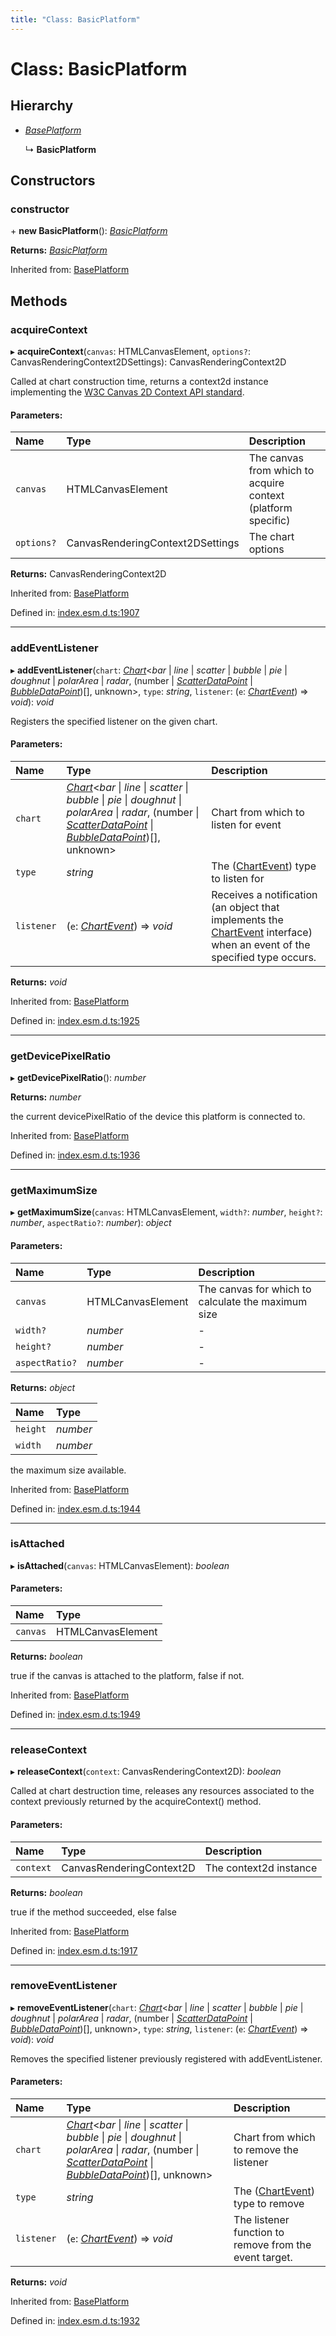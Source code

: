 ```yaml
---
title: "Class: BasicPlatform"
---
```


# Class: BasicPlatform

## Hierarchy

* [*BasePlatform*](baseplatform.md)

  ↳ **BasicPlatform**

## Constructors

### constructor

\+ **new BasicPlatform**(): [*BasicPlatform*](basicplatform.md)

**Returns:** [*BasicPlatform*](basicplatform.md)

Inherited from: [BasePlatform](baseplatform.md)

## Methods

### acquireContext

▸ **acquireContext**(`canvas`: HTMLCanvasElement, `options?`: CanvasRenderingContext2DSettings): CanvasRenderingContext2D

Called at chart construction time, returns a context2d instance implementing
the [W3C Canvas 2D Context API standard](https://www.w3.org/TR/2dcontext/).

#### Parameters:

Name | Type | Description |
:------ | :------ | :------ |
`canvas` | HTMLCanvasElement | The canvas from which to acquire context (platform specific)   |
`options?` | CanvasRenderingContext2DSettings | The chart options    |

**Returns:** CanvasRenderingContext2D

Inherited from: [BasePlatform](baseplatform.md)

Defined in: [index.esm.d.ts:1907](https://github.com/chartjs/Chart.js/blob/b319f2cf/types/index.esm.d.ts#L1907)

___

### addEventListener

▸ **addEventListener**(`chart`: [*Chart*](chart.md)<*bar* \| *line* \| *scatter* \| *bubble* \| *pie* \| *doughnut* \| *polarArea* \| *radar*, (number \| [*ScatterDataPoint*](../interfaces/scatterdatapoint.md) \| [*BubbleDataPoint*](../interfaces/bubbledatapoint.md))[], unknown\>, `type`: *string*, `listener`: (`e`: [*ChartEvent*](../interfaces/chartevent.md)) => *void*): *void*

Registers the specified listener on the given chart.

#### Parameters:

Name | Type | Description |
:------ | :------ | :------ |
`chart` | [*Chart*](chart.md)<*bar* \| *line* \| *scatter* \| *bubble* \| *pie* \| *doughnut* \| *polarArea* \| *radar*, (number \| [*ScatterDataPoint*](../interfaces/scatterdatapoint.md) \| [*BubbleDataPoint*](../interfaces/bubbledatapoint.md))[], unknown\> | Chart from which to listen for event   |
`type` | *string* | The ([ChartEvent](../interfaces/chartevent.md)) type to listen for   |
`listener` | (`e`: [*ChartEvent*](../interfaces/chartevent.md)) => *void* | Receives a notification (an object that implements the [ChartEvent](../interfaces/chartevent.md) interface) when an event of the specified type occurs.    |

**Returns:** *void*

Inherited from: [BasePlatform](baseplatform.md)

Defined in: [index.esm.d.ts:1925](https://github.com/chartjs/Chart.js/blob/b319f2cf/types/index.esm.d.ts#L1925)

___

### getDevicePixelRatio

▸ **getDevicePixelRatio**(): *number*

**Returns:** *number*

the current devicePixelRatio of the device this platform is connected to.

Inherited from: [BasePlatform](baseplatform.md)

Defined in: [index.esm.d.ts:1936](https://github.com/chartjs/Chart.js/blob/b319f2cf/types/index.esm.d.ts#L1936)

___

### getMaximumSize

▸ **getMaximumSize**(`canvas`: HTMLCanvasElement, `width?`: *number*, `height?`: *number*, `aspectRatio?`: *number*): *object*

#### Parameters:

Name | Type | Description |
:------ | :------ | :------ |
`canvas` | HTMLCanvasElement | The canvas for which to calculate the maximum size   |
`width?` | *number* | - |
`height?` | *number* | - |
`aspectRatio?` | *number* | - |

**Returns:** *object*

Name | Type |
:------ | :------ |
`height` | *number* |
`width` | *number* |

the maximum size available.

Inherited from: [BasePlatform](baseplatform.md)

Defined in: [index.esm.d.ts:1944](https://github.com/chartjs/Chart.js/blob/b319f2cf/types/index.esm.d.ts#L1944)

___

### isAttached

▸ **isAttached**(`canvas`: HTMLCanvasElement): *boolean*

#### Parameters:

Name | Type |
:------ | :------ |
`canvas` | HTMLCanvasElement |

**Returns:** *boolean*

true if the canvas is attached to the platform, false if not.

Inherited from: [BasePlatform](baseplatform.md)

Defined in: [index.esm.d.ts:1949](https://github.com/chartjs/Chart.js/blob/b319f2cf/types/index.esm.d.ts#L1949)

___

### releaseContext

▸ **releaseContext**(`context`: CanvasRenderingContext2D): *boolean*

Called at chart destruction time, releases any resources associated to the context
previously returned by the acquireContext() method.

#### Parameters:

Name | Type | Description |
:------ | :------ | :------ |
`context` | CanvasRenderingContext2D | The context2d instance   |

**Returns:** *boolean*

true if the method succeeded, else false

Inherited from: [BasePlatform](baseplatform.md)

Defined in: [index.esm.d.ts:1917](https://github.com/chartjs/Chart.js/blob/b319f2cf/types/index.esm.d.ts#L1917)

___

### removeEventListener

▸ **removeEventListener**(`chart`: [*Chart*](chart.md)<*bar* \| *line* \| *scatter* \| *bubble* \| *pie* \| *doughnut* \| *polarArea* \| *radar*, (number \| [*ScatterDataPoint*](../interfaces/scatterdatapoint.md) \| [*BubbleDataPoint*](../interfaces/bubbledatapoint.md))[], unknown\>, `type`: *string*, `listener`: (`e`: [*ChartEvent*](../interfaces/chartevent.md)) => *void*): *void*

Removes the specified listener previously registered with addEventListener.

#### Parameters:

Name | Type | Description |
:------ | :------ | :------ |
`chart` | [*Chart*](chart.md)<*bar* \| *line* \| *scatter* \| *bubble* \| *pie* \| *doughnut* \| *polarArea* \| *radar*, (number \| [*ScatterDataPoint*](../interfaces/scatterdatapoint.md) \| [*BubbleDataPoint*](../interfaces/bubbledatapoint.md))[], unknown\> | Chart from which to remove the listener   |
`type` | *string* | The ([ChartEvent](../interfaces/chartevent.md)) type to remove   |
`listener` | (`e`: [*ChartEvent*](../interfaces/chartevent.md)) => *void* | The listener function to remove from the event target.    |

**Returns:** *void*

Inherited from: [BasePlatform](baseplatform.md)

Defined in: [index.esm.d.ts:1932](https://github.com/chartjs/Chart.js/blob/b319f2cf/types/index.esm.d.ts#L1932)
